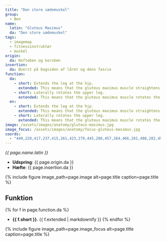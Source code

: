 ```yaml
---
title: "Den store sædemuskel"
group:
  - Ben
name:
  latin: "Gluteus Maximus"
  da: "Den store sædemuskel"
tags:
  - imagemap
  - fitnessinstruktør
  - muskel
origin: 
  da: Hofteben og korsben
insertion: 
  da: Øverst på bagsiden af låret og dens fascie
function:
  da:
    - short: Extends the leg at the hip.
      extended: This means that the gluteus maximus muscle straightens the hip joint such that there is an increase in the angle between the upper leg and the torso.
    - short: Laterally rotates the upper leg.
      extended: This means that the gluteus maximus muscle rotates the upper leg outward around the axis of the bone (i.e. it rotates the upper leg away from the vertical midline of the body).
  en:
    - short: Extends the leg at the hip.
      extended: This means that the gluteus maximus muscle straightens the hip joint such that there is an increase in the angle between the upper leg and the torso.
    - short: Laterally rotates the upper leg.
      extended: This means that the gluteus maximus muscle rotates the upper leg outward around the axis of the bone (i.e. it rotates the upper leg away from the vertical midline of the body).
image: /assets/images/anatomy/gluteus-maximus.jpg
image_focus: /assets/images/anatomy/focus-gluteus-maximus.jpg
coords:
  - "440,220,417,237,415,261,423,279,445,280,457,264,466,281,488,282,497,265,494,237,474,220,457,241"
---
```


_{{ page.name.latin }}_

- **Udspring**: {{ page.origin.da }}
- **Hæfte**: {{ page.insertion.da }}

{% include figure image_path=page.image alt=page.title caption=page.title %}

## Funktion

{% for f in page.function.da %}
- **{{ f.short }}**.
  {{ f.extended | markdownify }}
{% endfor %}

{% include figure image_path=page.image_focus alt=page.title caption=page.title %}
